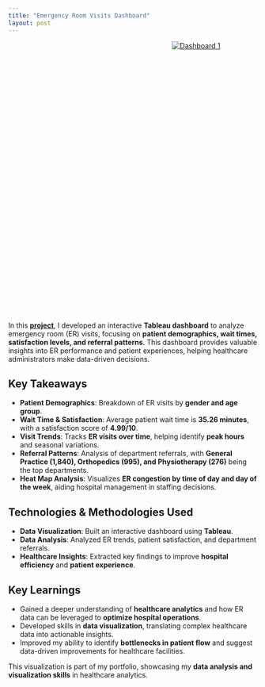 ```yaml
---
title: "Emergency Room Visits Dashboard"
layout: post
---
```


<div style="text-align: center;">
  <div class='tableauPlaceholder' id='viz1741701853866' style='position: relative; width: 760px; height: 550px; margin: auto;'>
    <noscript>
      <a href='#'>
        <img alt='Dashboard 1 ' src='https:&#47;&#47;public.tableau.com&#47;static&#47;images&#47;ER&#47;ERDashboard_17416653113960&#47;Dashboard1&#47;1_rss.png' style='border: none' />
      </a>
    </noscript>
    <object class='tableauViz' style='display:none; width: 760px; height: 550px;'>
      <param name='host_url' value='https%3A%2F%2Fpublic.tableau.com%2F' /> 
      <param name='embed_code_version' value='3' /> 
      <param name='site_root' value='' />
      <param name='name' value='ERDashboard_17416653113960&#47;Dashboard1' />
      <param name='tabs' value='no' />
      <param name='toolbar' value='yes' />
      <param name='static_image' value='https:&#47;&#47;public.tableau.com&#47;static&#47;images&#47;ER&#47;ERDashboard_17416653113960&#47;Dashboard1&#47;1.png' /> 
      <param name='animate_transition' value='yes' />
      <param name='display_static_image' value='yes' />
      <param name='display_spinner' value='yes' />
      <param name='display_overlay' value='yes' />
      <param name='display_count' value='yes' />
      <param name='language' value='en-US' />
    </object>
  </div>                
  <script type='text/javascript'>                    
    var divElement = document.getElementById('viz1741701853866');                    
    var vizElement = divElement.getElementsByTagName('object')[0];                    
    vizElement.style.width = '760px'; 
    vizElement.style.height = '550px';
    var scriptElement = document.createElement('script');                    
    scriptElement.src = 'https://public.tableau.com/javascripts/api/viz_v1.js';                    
    vizElement.parentNode.insertBefore(scriptElement, vizElement);                
  </script>
</div>

In this **[project](https://public.tableau.com/app/profile/saqib.nazir/viz/ERDashboard_17416653113960/Dashboard1)**, I developed an interactive **Tableau dashboard** to analyze emergency room (ER) visits, focusing on **patient demographics, wait times, satisfaction levels, and referral patterns**. This dashboard provides valuable insights into ER performance and patient experiences, helping healthcare administrators make data-driven decisions.




## Key Takeaways  

- **Patient Demographics**: Breakdown of ER visits by **gender and age group**.  
- **Wait Time & Satisfaction**: Average patient wait time is **35.26 minutes**, with a satisfaction score of **4.99/10**.  
- **Visit Trends**: Tracks **ER visits over time**, helping identify **peak hours** and seasonal variations.  
- **Referral Patterns**: Analysis of department referrals, with **General Practice (1,840), Orthopedics (995), and Physiotherapy (276)** being the top departments.  
- **Heat Map Analysis**: Visualizes **ER congestion by time of day and day of the week**, aiding hospital management in staffing decisions.  

## Technologies & Methodologies Used  
- **Data Visualization**: Built an interactive dashboard using **Tableau**.  
- **Data Analysis**: Analyzed ER trends, patient satisfaction, and department referrals.  
- **Healthcare Insights**: Extracted key findings to improve **hospital efficiency** and **patient experience**.  

## Key Learnings  
- Gained a deeper understanding of **healthcare analytics** and how ER data can be leveraged to **optimize hospital operations**.  
- Developed skills in **data visualization**, translating complex healthcare data into actionable insights.  
- Improved my ability to identify **bottlenecks in patient flow** and suggest data-driven improvements for healthcare facilities.

This visualization is part of my portfolio, showcasing my **data analysis and visualization skills** in healthcare analytics.
